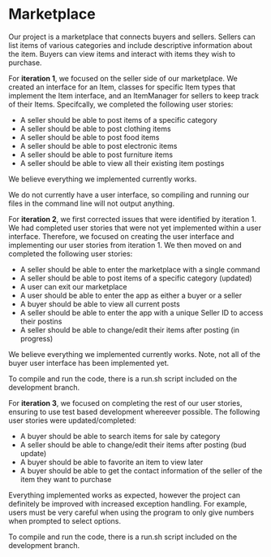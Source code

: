 # Marketplace

Our project is a marketplace that connects buyers and sellers. Sellers can list items of various categories and include descriptive information about the item. Buyers can view items and interact with items they wish to purchase.

For **iteration 1**, we focused on the seller side of our marketplace. We created an interface for an Item, classes for specific Item types that implement the Item interface, and an ItemManager for sellers to keep track of their Items. Specifcally, we completed the following user stories:
- A seller should be able to post items of a specific category
- A seller should be able to post clothing items
- A seller should be able to post food items
- A seller should be able to post electronic items
- A seller should be able to post furniture items
- A seller should be able to view all their existing item postings

We believe everything we implemented currently works.

We do not currently have a user interface, so compiling and running our files in the command line will not output anything.

For **iteration 2**, we first corrected issues that were identified by iteration 1. We had completed user stories that were not yet implemented within a user interface. Therefore, we focused on creating the user interface and implementing our user stories from iteration 1. We then moved on and completed the following user stories:
- A seller should be able to enter the marketplace with a single command
- A seller should be able to post items of a specific category (updated)
- A user can exit our marketplace
- A user should be able to enter the app as either a buyer or a seller
- A buyer should be able to view all current posts
- A seller should be able to enter the app with a unique Seller ID to access their postins
- A seller should be able to change/edit their items after posting (in progress)

We believe everything we implemented currently works. Note, not all of the buyer user interface has been implemented yet. 

To compile and run the code, there is a run.sh script included on the development branch. 

For **iteration 3**, we focused on completing the rest of our user stories, ensuring to use test based development whereever possible. The following user stories were updated/completed:
- A buyer should be able to search items for sale by category
- A seller should be able to change/edit their items after posting (bud update)
- A buyer should be able to favorite an item to view later
- A buyer should be able to get the contact information of the seller of the item they want to purchase

Everything implemented works as expected, however the project can definitely be improved with increased exception handling. For example, users must be very careful when using the program to only give numbers when prompted to select options. 

To compile and run the code, there is a run.sh script included on the development branch. 


